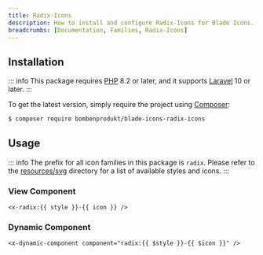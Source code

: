 ```yaml
---
title: Radix-Icons
description: How to install and configure Radix-Icons for Blade Icons.
breadcrumbs: [Documentation, Families, Radix-Icons]
---
```


## Installation

::: info
This package requires [PHP](https://www.php.net/) 8.2 or later, and it supports [Laravel](https://laravel.com/) 10 or later.
:::

To get the latest version, simply require the project using [Composer](https://getcomposer.org/):

```bash
$ composer require bombenprodukt/blade-icons-radix-icons
```

## Usage

::: info
The prefix for all icon families in this package is `radix`. Please refer to the [resources/svg](https://github.com/BombenProdukt/blade-icons-radix-icons/tree/main/resources/svg) directory for a list of available styles and icons.
:::

### View Component

```blade
<x-radix:{{ style }}-{{ icon }} />
```

### Dynamic Component

```blade
<x-dynamic-component component="radix:{{ $style }}-{{ $icon }}" />
```
